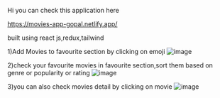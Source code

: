 

Hi you can check this application here

https://movies-app-gopal.netlify.app/

built using react js,redux,tailwind

1)Add Movies to favourite section by clicking on emoji
![image](https://user-images.githubusercontent.com/69750153/202113517-6a98851f-189d-4e6f-97f8-927712748d6b.png)


2)check your favourite movies in favourite section,sort them based on genre or popularity or rating
![image](https://user-images.githubusercontent.com/69750153/202113771-b463e5fe-454e-46c1-a620-e712d3599a2b.png)

3)you can also check movies detail by clicking on movie 
![image](https://user-images.githubusercontent.com/69750153/202114450-5eb7a1f9-d8b0-4320-afcd-bcf9c7a8b3a2.png)

